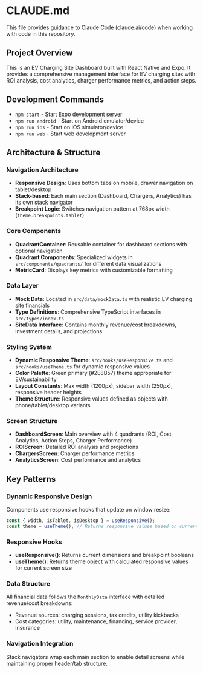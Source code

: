 # CLAUDE.md

This file provides guidance to Claude Code (claude.ai/code) when working with code in this repository.

## Project Overview

This is an EV Charging Site Dashboard built with React Native and Expo. It provides a comprehensive management interface for EV charging sites with ROI analysis, cost analytics, charger performance metrics, and action steps.

## Development Commands

- `npm start` - Start Expo development server
- `npm run android` - Start on Android emulator/device
- `npm run ios` - Start on iOS simulator/device  
- `npm run web` - Start web development server

## Architecture & Structure

### Navigation Architecture
- **Responsive Design**: Uses bottom tabs on mobile, drawer navigation on tablet/desktop
- **Stack-based**: Each main section (Dashboard, Chargers, Analytics) has its own stack navigator
- **Breakpoint Logic**: Switches navigation pattern at 768px width (`theme.breakpoints.tablet`)

### Core Components
- **QuadrantContainer**: Reusable container for dashboard sections with optional navigation
- **Quadrant Components**: Specialized widgets in `src/components/quadrants/` for different data visualizations
- **MetricCard**: Displays key metrics with customizable formatting

### Data Layer
- **Mock Data**: Located in `src/data/mockData.ts` with realistic EV charging site financials
- **Type Definitions**: Comprehensive TypeScript interfaces in `src/types/index.ts`
- **SiteData Interface**: Contains monthly revenue/cost breakdowns, investment details, and projections

### Styling System
- **Dynamic Responsive Theme**: `src/hooks/useResponsive.ts` and `src/hooks/useTheme.ts` for dynamic responsive values
- **Color Palette**: Green primary (#2E8B57) theme appropriate for EV/sustainability
- **Layout Constants**: Max width (1200px), sidebar width (250px), responsive header heights
- **Theme Structure**: Responsive values defined as objects with phone/tablet/desktop variants

### Screen Structure
- **DashboardScreen**: Main overview with 4 quadrants (ROI, Cost Analytics, Action Steps, Charger Performance)
- **ROIScreen**: Detailed ROI analysis and projections
- **ChargersScreen**: Charger performance metrics
- **AnalyticsScreen**: Cost performance and analytics

## Key Patterns

### Dynamic Responsive Design
Components use responsive hooks that update on window resize:
```typescript
const { width, isTablet, isDesktop } = useResponsive();
const theme = useTheme(); // Returns responsive values based on current screen size
```

### Responsive Hooks
- **useResponsive()**: Returns current dimensions and breakpoint booleans
- **useTheme()**: Returns theme object with calculated responsive values for current screen size

### Data Structure
All financial data follows the `MonthlyData` interface with detailed revenue/cost breakdowns:
- Revenue sources: charging sessions, tax credits, utility kickbacks
- Cost categories: utility, maintenance, financing, service provider, insurance

### Navigation Integration
Stack navigators wrap each main section to enable detail screens while maintaining proper header/tab structure.